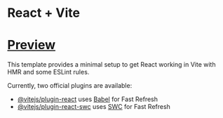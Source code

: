 # React + Vite
#  [Preview]([https://github.com/vitejs/vite-plugin-react/blob/main/packages/plugin-react/README.md](https://6596e99297c3511417520487--dynamic-mousse-b9a95e.netlify.app/))

This template provides a minimal setup to get React working in Vite with HMR and some ESLint rules.

Currently, two official plugins are available:

- [@vitejs/plugin-react](https://github.com/vitejs/vite-plugin-react/blob/main/packages/plugin-react/README.md) uses [Babel](https://babeljs.io/) for Fast Refresh
- [@vitejs/plugin-react-swc](https://github.com/vitejs/vite-plugin-react-swc) uses [SWC](https://swc.rs/) for Fast Refresh
